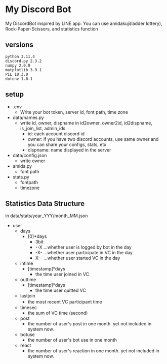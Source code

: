 # My Discord Bot
My DiscordBot inspired by LINE app. You can use amidakuji(ladder lottery), Rock-Paper-Scissors, and statistics function

## versions
```
python 3.11.4
discord.py 2.3.2
numpy 2.0.0
matplotlib 3.9.1
PIL 10.3.0
dotenv 1.0.1
```

## setup
- .env
    - Write your bot token, server id, font path, time zone
- data/names.py
    - write id, owner, dispname in id2owner, owner2id, id2dispname, is_join_list, admin_ids
        - id: each account discord id
        - owner: if you have two discord accounts, use same owner and you can share your configs, stats, etx
        - dispname: name displayed in the server
- data/config.json
    - write owner
- amida.py
    - font path
- stats.py
    - fontpath
    - timezone

## Statistics Data Structure
in data/stats/year_YYY/month_MM.json
- user
    - days
        - [0]*days
            - 3bit
            - --X ...whether user is logged by bot in the day
            - -X- ...whether user participate in VC in the day
            - X-- ...whether user started VC in the day
    - intime
        - [timestamp]*days
            - the time user joined in VC
    - outtime
        - [timestamp]*days
            - the time user quitted VC
    - lastjoin
        - the most recent VC participant time 　
    - timesec
        - the sum of VC time (second)
    - post
        - the number of user's post in one month. yet not included in system now.
    - botuse
        - the number of user's bot use in one month
    - react
        - the number of user's reaction in one month. yet not included in system now.